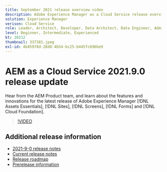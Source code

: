 ```yaml
---
title: September 2021 release overview video
description: Adobe Experience Manager as a Cloud Service release overview video 2021.9.0.
solution: Experience Manager
verison: Cloud Service
role: Leader, Architect, Developer, Data Architect, Data Engineer, Admin, User
level: Beginner, Intermediate, Experienced
kt: 10212
thumbnail: 337381.jpeg
exl-id: 4b45978d-28d8-4b54-bc25-b445fc696be9
---
```

# AEM as a Cloud Service 2021.9.0 release update 

Hear from the AEM Product team, and learn about the features and innovations for the latest release of Adobe Experience Manager [!DNL Assets Essentials], [!DNL Sites], [!DNL Screens], [!DNL Forms] and [!DNL Cloud Foundation].

>[!VIDEO](https://video.tv.adobe.com/v/337381/?quality=12&learn=on)

## Additional release information

* [2021-9-0 release notes](https://experienceleague.adobe.com/docs/experience-manager-cloud-service/content/release-notes/release-notes/2021/release-notes-2021-9-0.html)
* [Current release notes](https://experienceleague.adobe.com/docs/experience-manager-cloud-service/content/release-notes/home.html)
* [Release roadmap](https://experienceleague.adobe.com/docs/experience-manager-release-information/aem-release-updates/update-releases-roadmap.html)
* [Prerelease information](https://experienceleague.adobe.com/docs/experience-manager-cloud-service/content/release-notes/prerelease.html)
